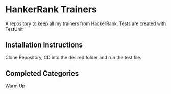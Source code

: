 # HankerRank Trainers

A repository to keep all my trainers from HackerRank. Tests are created with TestUnit

## Installation Instructions

Clone Repository, CD into the desired folder and run the test file.

## Completed Categories

Warm Up